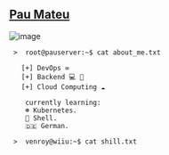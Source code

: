 
## [Pau Mateu](https://paumateu.com)
![image](https://travel360-images-handle.s3.eu-north-1.amazonaws.com/images/Screenshot+from+2024-06-11+09-42-05.png)

```
 >  root@pauserver:~$ cat about_me.txt

   [+] DevOps ∞                   
   [+] Backend 💻 🐍              
   [+] Cloud Computing ☁️

    currently learning: 
    ☸️ Kubernetes.
    🐚 Shell. 
    🇩🇪 German.

```
```
 >  venroy@wiiu:~$ cat shill.txt

```

